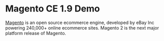 # Magento CE 1.9 Demo

[Magento](http://magento.com/) is an open source ecommerce engine,
developed by eBay Inc powering 240,000+ online ecommerce sites.
Magento 2 is the next major platform release of Magento.


